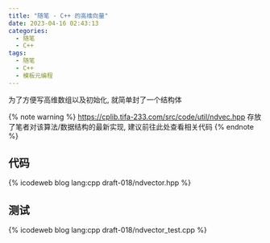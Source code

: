 ```yaml
---
title: "随笔 - C++ 的高维向量"
date: 2023-04-16 02:43:13
categories:
  - 随笔
  - C++
tags:
  - 随笔
  - C++
  - 模板元编程
---
```


为了方便写高维数组以及初始化, 就简单封了一个结构体

{% note warning %}
<https://cplib.tifa-233.com/src/code/util/ndvec.hpp> 存放了笔者对该算法/数据结构的最新实现, 建议前往此处查看相关代码
{% endnote %}

<!-- more -->

## 代码

{% icodeweb blog lang:cpp draft-018/ndvector.hpp %}

## 测试

{% icodeweb blog lang:cpp draft-018/ndvector_test.cpp %}
